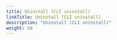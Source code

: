 ```yaml
---
title: Uninstall (CLI uninstall)
linkTitle: Uninstall (CLI uninstall)
description: "Uninstall (CLI uninstall)"
weight: 50
---
```

